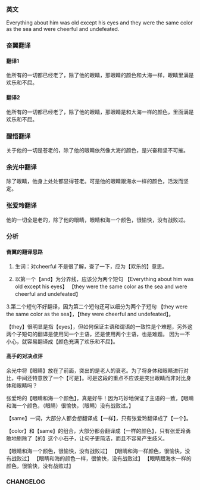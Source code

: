 
### 英文
Everything about him was old except his eyes and they were the same
color as the sea and were cheerful and undefeated.

### 奋翼翻译
#### 翻译1
他所有的一切都已经老了，除了他的眼睛，那眼睛的颜色和大海一样，眼睛里满是欢乐和不屈。

#### 翻译2 
他所有的一切都已经老了，除了他的眼睛，那眼睛是和大海一样的颜色，里面满是欢乐和不屈。

### 醒悟翻译

关于他的一切是苍老的，除了他的眼睛依然像大海的颜色，是兴奋和坚不可摧。

### 余光中翻译

除了眼睛，他身上处处都显得苍老。可是他的眼睛跟海水一样的颜色，活泼而坚定。

### 张爱玲翻译

 他的一切全是老的，除了他的眼睛，眼睛和海一个颜色，很愉快，没有战败过。 


### 分析
#### 奋翼的翻译思路
1. 生词：对cheerful 不是很了解，查了一下，应为【欢乐的】意思。

2. 以第一个【and】为分界线，应该分为两个短句
【Everything about him was old except his eyes】
【they were the same color as the sea and were cheerful and undefeated】

3.第二个短句不好翻译，因为第二个短句还可以细分为两个子短句
【they were the same color as the sea】，【they were cheerful and undefeated】。

【they】很明显是指【eyes】，但如何保证主语和谓语的一致性是个难题，另外这两个子短句的翻译是使用同一个主语，还是使用两个主语，也是难题。
因为一不小心，就容易翻译成【颜色充满了欢乐和不屈】。

#### 高手的对决点评
余光中将【眼睛】放在了前面，突出的是老人的衰老。为了将身体和眼睛进行对比，中间还特意放了一个【可是】。可是这段的重点不应该是突出眼睛而非对比身体和眼睛吗？

张爱玲的【眼睛和海一个颜色】，真是好牛！因为巧妙地保证了主语的一致，【眼睛和海一个颜色，（眼睛）很愉快，（眼睛）没有战败过。】

【same】一词，大部分人都会想翻译成【一样】，只有张爱玲翻译成了【一个】。

【color】和【same】的组合，大部分都会翻译成【一样的颜色】，只有张爱玲勇敢地剔除了【的】这个小石子，让句子更简洁，而且不容易产生歧义。

【眼睛和海一个颜色，很愉快，没有战败过】
【眼睛和海一样颜色，很愉快，没有战败过】
【眼睛和海的颜色一样，很愉快，没有战败过】
【眼睛跟海水一样的颜色，很愉快，没有战败过】





### CHANGELOG




<!--stackedit_data:
eyJoaXN0b3J5IjpbMTQzMDAzMTM4NiwtMTYzOTY2NzQwNiwxND
kwNjI3MjIyXX0=
-->